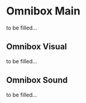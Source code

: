 # Omnibox Main
to be filled...

## Omnibox Visual
to be filled...

## Omnibox Sound
to be filled...
